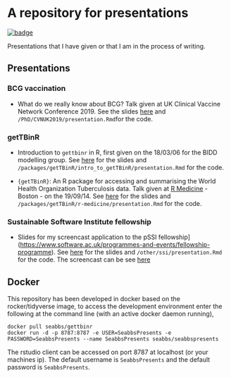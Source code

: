 
# A repository for presentations

[![badge](https://img.shields.io/badge/Develop-Presentations-blue.svg)](https://mybinder.org/v2/gh/seabbs/SeabbsPresents/master?urlpath=rstudio)

Presentations that I have given or that I am in the process of writing. 

## Presentations

### BCG vaccination

- What do we really know about BCG? Talk given at UK Clinical Vaccine Network Conference 2019. See the slides [here](https://www.samabbott.co.uk/SeabbsPresents/PhD/CVNUK2019/presentation.html) and `/PhD/CVNUK2019/presentation.Rmd`for the code. 

### getTBinR

- Introduction to `gettbinr` in R, first given on the 18/03/06 for the BIDD modelling group. See [here](https://www.samabbott.co.uk/SeabbsPresents/packages/getTBinR/intro_to_getTBinR/presentation.html) for the slides and `/packages/getTBinR/intro_to_getTBinR/presentation.Rmd`  for the code.

- `{getTBinR}`: An R package for accessing and summarising the World Health Organization Tuberculosis data. Talk given at [R Medicine](https://r-medicine.com) - Boston - on the 19/09/14. See [here](https://www.samabbott.co.uk/SeabbsPresents/packages/getTBinR/r-medicine/presentation.html) for the slides and `/packages/getTBinR/r-medicine/presentation.Rmd`  for the code.

### Sustainable Software Institute fellowship

- Slides for my screencast application to the pSSI fellowship](https://www.software.ac.uk/programmes-and-events/fellowship-programme). See [here](https://www.samabbott.co.uk/SeabbsPresents/other/ssi/presentation.html) for the slides and `/other/ssi/presentation.Rmd`  for the code. The screencast can be see [here]()
## Docker

This repository has been developed in docker based on the rocker/tidyverse image, to access the development environment enter the following at the command line (with an active docker daemon running),

```
docker pull seabbs/gettbinr
docker run -d -p 8787:8787 -e USER=SeabbsPresents -e PASSWORD=SeabbsPresents --name SeabbsPresents seabbs/seabbspresents
```

The rstudio client can be accessed on port 8787 at localhost (or your machines ip). The default username is `SeabbsPresents` and the default password is `SeabbsPresents`.
